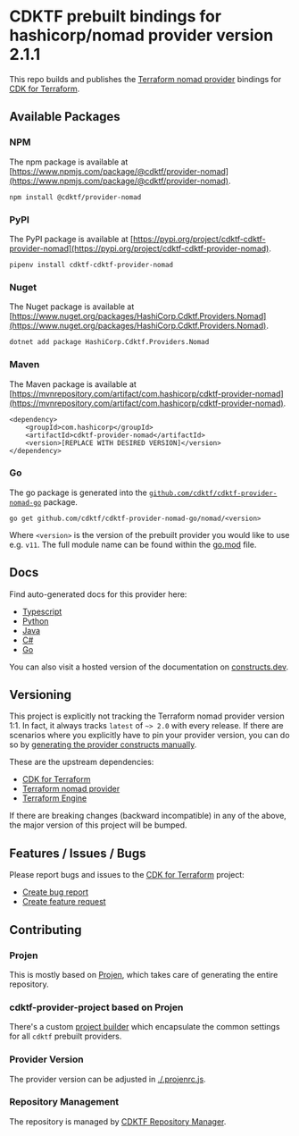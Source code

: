 
# CDKTF prebuilt bindings for hashicorp/nomad provider version 2.1.1

This repo builds and publishes the [Terraform nomad provider](https://registry.terraform.io/providers/hashicorp/nomad/2.1.1/docs) bindings for [CDK for Terraform](https://cdk.tf).

## Available Packages

### NPM

The npm package is available at [https://www.npmjs.com/package/@cdktf/provider-nomad](https://www.npmjs.com/package/@cdktf/provider-nomad).

`npm install @cdktf/provider-nomad`

### PyPI

The PyPI package is available at [https://pypi.org/project/cdktf-cdktf-provider-nomad](https://pypi.org/project/cdktf-cdktf-provider-nomad).

`pipenv install cdktf-cdktf-provider-nomad`

### Nuget

The Nuget package is available at [https://www.nuget.org/packages/HashiCorp.Cdktf.Providers.Nomad](https://www.nuget.org/packages/HashiCorp.Cdktf.Providers.Nomad).

`dotnet add package HashiCorp.Cdktf.Providers.Nomad`

### Maven

The Maven package is available at [https://mvnrepository.com/artifact/com.hashicorp/cdktf-provider-nomad](https://mvnrepository.com/artifact/com.hashicorp/cdktf-provider-nomad).

```
<dependency>
    <groupId>com.hashicorp</groupId>
    <artifactId>cdktf-provider-nomad</artifactId>
    <version>[REPLACE WITH DESIRED VERSION]</version>
</dependency>
```

### Go

The go package is generated into the [`github.com/cdktf/cdktf-provider-nomad-go`](https://github.com/cdktf/cdktf-provider-nomad-go) package.

`go get github.com/cdktf/cdktf-provider-nomad-go/nomad/<version>`

Where `<version>` is the version of the prebuilt provider you would like to use e.g. `v11`. The full module name can be found
within the [go.mod](https://github.com/cdktf/cdktf-provider-nomad-go/blob/main/nomad/go.mod#L1) file.

## Docs

Find auto-generated docs for this provider here: 

- [Typescript](./docs/API.typescript.md)
- [Python](./docs/API.python.md)
- [Java](./docs/API.java.md)
- [C#](./docs/API.csharp.md)
- [Go](./docs/API.go.md)

You can also visit a hosted version of the documentation on [constructs.dev](https://constructs.dev/packages/@cdktf/provider-nomad).

## Versioning

This project is explicitly not tracking the Terraform nomad provider version 1:1. In fact, it always tracks `latest` of `~> 2.0` with every release. If there are scenarios where you explicitly have to pin your provider version, you can do so by [generating the provider constructs manually](https://cdk.tf/imports).

These are the upstream dependencies:

- [CDK for Terraform](https://cdk.tf)
- [Terraform nomad provider](https://registry.terraform.io/providers/hashicorp/nomad/2.1.1)
- [Terraform Engine](https://terraform.io)

If there are breaking changes (backward incompatible) in any of the above, the major version of this project will be bumped.

## Features / Issues / Bugs

Please report bugs and issues to the [CDK for Terraform](https://cdk.tf) project:

- [Create bug report](https://cdk.tf/bug)
- [Create feature request](https://cdk.tf/feature)

## Contributing

### Projen

This is mostly based on [Projen](https://github.com/projen/projen), which takes care of generating the entire repository.

### cdktf-provider-project based on Projen

There's a custom [project builder](https://github.com/cdktf/cdktf-provider-project) which encapsulate the common settings for all `cdktf` prebuilt providers.

### Provider Version

The provider version can be adjusted in [./.projenrc.js](./.projenrc.js).

### Repository Management

The repository is managed by [CDKTF Repository Manager](https://github.com/cdktf/cdktf-repository-manager/).
